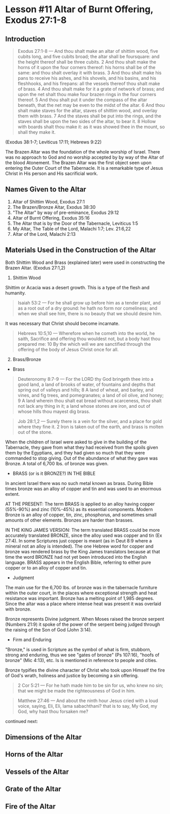 # Lesson #11 Altar of Burnt Offering, Exodus 27:1-8

## Introduction

> Exodus 27:1-8 &mdash; And thou shalt make an altar of shittim wood, five cubits long, and five cubits broad; the altar shall be foursquare: and the height thereof shall be three cubits. 2 And thou shalt make the horns of it upon the four corners thereof: his horns shall be of the same: and thou shalt overlay it with brass. 3 And thou shalt make his pans to receive his ashes, and his shovels, and his basins, and his fleshhooks, and his firepans: all the vessels thereof thou shalt make of brass. 4 And thou shalt make for it a grate of network of brass; and upon the net shalt thou make four brazen rings in the four corners thereof. 5 And thou shalt put it under the compass of the altar beneath, that the net may be even to the midst of the altar. 6 And thou shalt make staves for the altar, staves of shittim wood, and overlay them with brass. 7 And the staves shall be put into the rings, and the staves shall be upon the two sides of the altar, to bear it. 8 Hollow with boards shalt thou make it: as it was showed thee in the mount, so shall they make it.

(Exodus 38:1-7; Leviticus 17:11; Hebrews 9:22)

The Brazen Altar was the foundation of the whole worship of Israel. There was no approach to God and no worship accepted by by way of the Altar of the blood Atonement. The Brazen Altar was the first object seen upon entering the Outer Court of the Tabernacle. It is a remarkable type of Jesus Christ in His person and His sacrificial work.

## Names Given to the Altar

1. Altar of Shittim Wood, Exodus 27:1
2. The Brazen/Bronze Altar, Exodus 38:30
3. "The Altar" by way of pre-eminance, Exodus 29:12
4. Altar of Burnt Offering, Exodus 35:16
5. The Altar that is by the Door of the Tabernacle, Leviticus 1:5
6. My Altar, The Table of the Lord, Malachi 1:7; Lev. 21:6,22
7. Altar of the Lord, Malachi 2:13

## Materials Used in the Construction of the Altar

Both Shittim Wood and Brass (explained later) were used in constructing the Brazen Altar. (Exodus 27:1,2)

1. Shittim Wood

Shittim or Acacia was a desert growth. This is a type of the flesh and humanity.

> Isaiah 53:2 &mdash; For he shall grow up before him as a tender plant, and as a root out of a dry ground: he hath no form nor comeliness; and when we shall see him, there is no beauty that we should desire him. 

It was necessary that Christ should become incarnate.

> Hebrews 10:5,10 &mdash; Wherefore when he cometh into the world, he saith, Sacrifice and offering thou wouldest not, but a body hast thou prepared me: 10 By the which will we are sanctified through the offering of the body of Jesus Christ once for all. 

2. Brass/Bronze

- Brass

> Deuteronomy 8:7-9 &mdash; For the LORD thy God bringeth thee into a good land, a land of brooks of water, of fountains and depths that spring out of valleys and hills; 8 A land of wheat, and barley, and vines, and fig trees, and pomegranates; a land of oil olive, and honey; 9 A land wherein thou shalt eat bread without scarceness, thou shalt not lack any thing in it; a land whose stones are iron, and out of whose hills thou mayest dig brass.

> Job 28:1,2 &mdash; Surely there is a vein for the silver, and a place for gold where they fine it. 2 Iron is taken out of the earth, and brass is molten out of the stone. 

When the children of Israel were asked to give in the building of the Tabernacle, they gave from what they had received from the spoils given them by the Egyptians, and they had given so much that they were commanded to stop giving. Out of the abundance of what they gave was Bronze. A total of 6,700 lbs. of bronze was given.

- BRASS (or is it BRONZE?) IN THE BIBLE

In ancient Israel there was no such metal known as brass. During Bible times bronze was an alloy of copper and tin and was used to an enormous extent.

AT THE PRESENT: The term BRASS is applied to an alloy having copper (55%-90%) and zinc (10%-45%) as its essential components. Modern Bronze is an alloy of copper, tin, zinc, phosphorus, and sometimes small amounts of other elements. Bronzes are harder than brasses.

IN THE KING JAMES VERSION:  The term translated BRASS could be more accurately translated BRONZE, since the alloy used was copper and tin (Ex 27:4). In some Scriptures just copper is meant (as in Deut 8:9 where a mineral not an alloy is intended). The one Hebrew word for copper and bronze was rendered brass by the King James translators because at that time the word BRONZE had not yet been introduced into the English language. BRASS appears in the English Bible, referring to either pure copper or to an alloy of copper and tin.

- Judgment

The main use for the 6,700 lbs. of bronze was in the tabernacle furniture within the outer court, in the places where exceptional strength and heat resistance was important. Bronze has a melting point of 1,985 degrees. Since the altar was a place where intense heat was present it was overlaid with bronze. 

Bronze represents Divine judgment. When Moses raised the bronze serpent (Numbers 21:9) it spoke of the power of the serpent being judged through the raising of the Son of God (John 3:14).

- Firm and Enduring

"Bronze," is used in Scripture as the symbol of what is firm, stubborn, strong and enduring, thus we see "gates of bronze" (Ps 107:16), "hoofs of bronze" (Mic 4:13), etc. Is is mentioned in reference to people and cities.

Bronze typifies the divine character of Christ who took upon Himself the fire of God's wrath, holiness and justice by becoming a sin offering.

> 2 Cor 5:21 &mdash; For he hath made him to be sin for us, who knew no sin; that we might be made the righteousness of God in him.

> Matthew 27:46 &mdash; And about the ninth hour Jesus cried with a loud voice, saying, Eli, Eli, lama sabachthani? that is to say, My God, my God, why hast thou forsaken me? 

continued next: 

## Dimensions of the Altar
## Horns of the Altar
## Vessels of the Altar
## Grate of the Altar
## Fire of the Altar